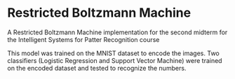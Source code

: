 # Restricted Boltzmann Machine
A Restricted Boltzmann Machine implementation for the second midterm for the Intelligent Systems for Patter Recognition course

This model was trained on the MNIST dataset to encode the images. Two classifiers (Logistic Regression and Support Vector Machine) were trained on the encoded dataset and tested to recognize the numbers.
